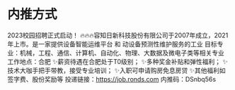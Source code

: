 # 内推方式

2023校园招聘正式启动！ 🔥🔥🔥容知日新科技股份有限公司于2007年成立，2021年上市。是一家提供设备智能运维平台 和 动设备预测性维护服务的工业   目标专业：机械，工程、通信、计算机、自动化、物理、大数据及微电子类等相关专业 工作地点：合肥 ✨薪资待遇在合肥处于T0级别； ✨多种奖金补贴和弹性福利； ✨技术大咖手把手带教，接受专业培训； ✨入职可申请购房免息房贷 ✨其他福利如签字费、股份奖励等
投递链接：https://job.ronds.com 内推码：DSnbq56s
